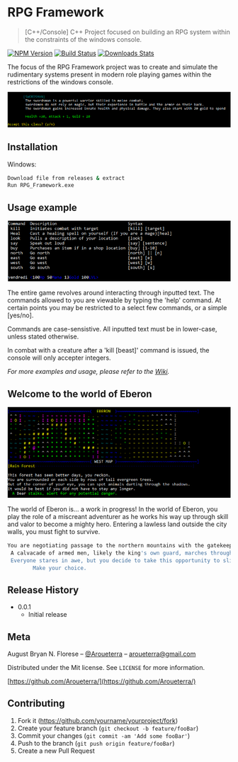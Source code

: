 # RPG Framework
> [C++/Console] C++ Project focused on building an RPG system within the constraints of the windows console.

[![NPM Version][npm-image]][npm-url]
[![Build Status][travis-image]][travis-url]
[![Downloads Stats][npm-downloads]][npm-url]

The focus of the RPG Framework project was to create and simulate the rudimentary systems present in modern role playing games within the restrictions of the windows console.

[![Character selection screen](https://github.com/Aroueterra/RPG_Framework/blob/master/graphics/select.PNG)]()

## Installation

Windows:

```sh
Download file from releases & extract
Run RPG_Framework.exe
```

## Usage example

[![Help screen](https://github.com/Aroueterra/RPG_Framework/blob/master/graphics/help.PNG)]()

The entire game revolves around interacting through inputted text. 
The commands allowed to you are viewable by typing the 'help' command.
At certain points you may be restricted to a select few commands, or a simple [yes/no].

Commands are case-sensistive. All inputted text must be in lower-case, unless stated otherwise.

In combat with a creature after a 'kill [beast]' command is issued, the console will only accepter integers.

_For more examples and usage, please refer to the [Wiki][wiki]._

## Welcome to the world of Eberon

[![World map screen](https://github.com/Aroueterra/RPG_Framework/blob/master/graphics/Main.PNG)]()

The world of Eberon is... a work in progress!
In the world of Eberon, you play the role of a miscreant adventurer as he works his way up through skill and valor to become a mighty hero. Entering a lawless land outside the city walls, you must fight to survive.
 
```sh
You are negotiating passage to the northern mountains with the gatekeeper of New Estera when suddenly, the southern gates burst wide open.
 A calvacade of armed men, likely the king's own guard, marches through and into the heart of the city.
 Everyone stares in awe, but you decide to take this opportunity to slip past.
        Make your choice.
```

## Release History


* 0.0.1
    * Initial release

## Meta

August Bryan N. Florese – [@Aroueterra](https://www.facebook.com/Aroueterra) – aroueterra@gmail.com

Distributed under the Mit license. See ``LICENSE`` for more information.

[https://github.com/Aroueterra/](https://github.com/Aroueterra/)

## Contributing

1. Fork it (<https://github.com/yourname/yourproject/fork>)
2. Create your feature branch (`git checkout -b feature/fooBar`)
3. Commit your changes (`git commit -am 'Add some fooBar'`)
4. Push to the branch (`git push origin feature/fooBar`)
5. Create a new Pull Request

<!-- Markdown link & img dfn's -->
[npm-image]: https://img.shields.io/npm/v/datadog-metrics.svg?style=flat-square
[npm-url]: https://npmjs.org/package/datadog-metrics
[npm-downloads]: https://img.shields.io/npm/dm/datadog-metrics.svg?style=flat-square
[travis-image]: https://img.shields.io/travis/dbader/node-datadog-metrics/master.svg?style=flat-square
[travis-url]: https://travis-ci.org/dbader/node-datadog-metrics
[wiki]: https://github.com/yourname/yourproject/wiki
